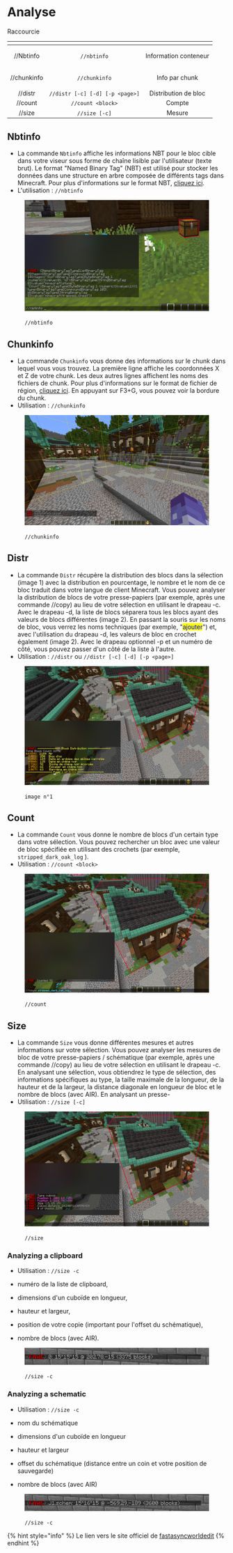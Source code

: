 # Analyse

Raccourcie

<table data-view="cards"><thead><tr><th align="center"></th><th align="center"></th><th align="center"></th></tr></thead><tbody><tr><td align="center">//Nbtinfo</td><td align="center"><code>//nbtinfo</code></td><td align="center"><p></p><p>Information conteneur</p></td></tr><tr><td align="center">//chunkinfo</td><td align="center"><code>//chunkinfo</code></td><td align="center"><p></p><p>Info par chunk</p></td></tr><tr><td align="center">//distr</td><td align="center"><code>//distr [-c] [-d] [-p &#x3C;page>]</code></td><td align="center">Distribution de bloc</td></tr><tr><td align="center">//count</td><td align="center"><code>//count &#x3C;block></code></td><td align="center">Compte</td></tr><tr><td align="center">//size</td><td align="center"><code>//size [-c]</code></td><td align="center">Mesure </td></tr></tbody></table>

## Nbtinfo

* La commande `Nbtinfo` affiche les informations NBT pour le bloc cible dans votre viseur sous forme de chaîne lisible par l'utilisateur (texte brut). Le format "Named Binary Tag" (NBT) est utilisé pour stocker les données dans une structure en arbre composée de différents tags dans Minecraft. Pour plus d'informations sur le format NBT, [cliquez ici](https://minecraft.fandom.com/fr/wiki/Format\_NBT).
* L'utilisation : `//nbtinfo`

<figure><img src="../../.gitbook/assets/nbtinfo.jpg" alt=""><figcaption><p><code>//nbtinfo</code></p></figcaption></figure>

## Chunkinfo

* La commande `Chunkinfo` vous donne des informations sur le chunk dans lequel vous vous trouvez. La première ligne affiche les coordonnées X et Z de votre chunk. Les deux autres lignes affichent les noms des fichiers de chunk. Pour plus d'informations sur le format de fichier de région, [cliquez ici](https://minecraft.fandom.com/fr/wiki/Tron%C3%A7on). En appuyant sur F3+G, vous pouvez voir la bordure du chunk.
* Utilisation : `//chunkinfo`

<figure><img src="../../.gitbook/assets/chunkinfo (1).png" alt=""><figcaption><p><code>//chunkinfo</code></p></figcaption></figure>

## Distr

* La commande `Distr` récupère la distribution des blocs dans la sélection (image 1) avec la distribution en pourcentage, le nombre et le nom de ce bloc traduit dans votre langue de client Minecraft. Vous pouvez analyser la distribution de blocs de votre presse-papiers (par exemple, après une commande //copy) au lieu de votre sélection en utilisant le drapeau -c. Avec le drapeau -d, la liste de blocs séparera tous les blocs ayant des valeurs de blocs différentes (image 2). En passant la souris sur les noms de bloc, vous verrez les noms techniques (par exemple, "<mark style="color:blue;">ajouter</mark>") et, avec l'utilisation du drapeau -d, les valeurs de bloc en crochet également (image 2). Avec le drapeau optionnel -p et un numéro de côté, vous pouvez passer d'un côté de la liste à l'autre.
* Utilisation : `//distr` ou `//distr [-c] [-d] [-p <page>]`

<figure><img src="../../.gitbook/assets/distr.png" alt=""><figcaption><p><code>image n°1</code></p></figcaption></figure>

## Count

* La commande `Count` vous donne le nombre de blocs d'un certain type dans votre sélection. Vous pouvez rechercher un bloc avec une valeur de bloc spécifiée en utilisant des crochets (par exemple, `stripped_dark_oak_log` ).
* Utilisation : `//count <block>`

<figure><img src="../../.gitbook/assets/count.png" alt=""><figcaption><p><code>//count</code></p></figcaption></figure>

## Size

* La commande `Size` vous donne différentes mesures et autres informations sur votre sélection. Vous pouvez analyser les mesures de bloc de votre presse-papiers / schématique (par exemple, après une commande //copy) au lieu de votre sélection en utilisant le drapeau -c. En analysant une sélection, vous obtiendrez le type de sélection, des informations spécifiques au type, la taille maximale de la longueur, de la hauteur et de la largeur, la distance diagonale en longueur de bloc et le nombre de blocs (avec AIR). En analysant un presse-
* Utilisation : `//size [-c]`

<figure><img src="../../.gitbook/assets/size (1).png" alt=""><figcaption><p><code>//size</code></p></figcaption></figure>

### Analyzing a clipboard <a href="#_analyzing_a_clipboard" id="_analyzing_a_clipboard"></a>

*   Utilisation : `//size -c`


* numéro de la liste de clipboard,&#x20;
* dimensions d'un cuboïde en longueur,&#x20;
* hauteur et largeur,&#x20;
* position de votre copie (important pour l'offset du schématique),&#x20;
* nombre de blocs (avec AIR).

<figure><img src="../../.gitbook/assets/clipboard analyse.png" alt=""><figcaption><p><code>//size -c</code></p></figcaption></figure>

### Analyzing a schematic <a href="#_analyzing_a_schematic" id="_analyzing_a_schematic"></a>

*   Utilisation : `//size -c`


* nom du schématique
* dimensions d'un cuboïde en longueur
* hauteur et largeur
* offset du schématique (distance entre un coin et votre position de sauvegarde)
* nombre de blocs (avec AIR)

<figure><img src="../../.gitbook/assets/schematic analyse.png" alt=""><figcaption><p><code>//size -c</code></p></figcaption></figure>

{% hint style="info" %}
Le lien vers le site officiel de [fastasyncworldedit](https://intellectualsites.github.io/fastasyncworldedit-documentation/basic-commands/analysis.html)&#x20;
{% endhint %}
